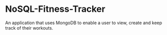 # NoSQL-Fitness-Tracker
An application that uses MongoDB to enable a user to view, create and keep track of their workouts. 
